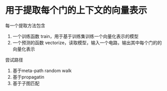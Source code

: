 # 用于提取每个门的上下文的向量表示

每一个提取方法包含
1. 一个训练函数 train，用于基于训练集训练一个向量化表示的模型
2. 一个预测的函数 vectorize，读取模型，输入一个电路，输出其中每个门的的向量化表示

尝试路径
1. 基于meta-path random walk
2. 基于propagatin
3. 基于子图匹配